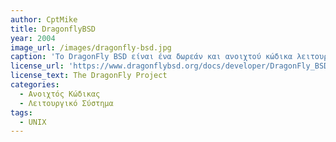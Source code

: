 ```yaml
---
author: CptMike
title: DragonflyBSD
year: 2004
image_url: /images/dragonfly-bsd.jpg
caption: 'Το DragonFly BSD είναι ένα δωρεάν και ανοιχτού κώδικα λειτουργικό σύστημα παρόμοιο με το Unix, που δημιουργήθηκε απο fork του FreeBSD 4.8. Είναι ξεχωριστό διότι όπως όλα τα υπόλοιπα BSD είναι πολύ πιο ασφαλές και αξιόπιστο από όλες τις διανομές Linux.'
license_url: 'https://www.dragonflybsd.org/docs/developer/DragonFly_BSD_License/'
license_text: The DragonFly Project
categories:
  - Ανοιχτός Κώδικας
  - Λειτουργικό Σύστημα
tags:
  - UNIX 
---
```


